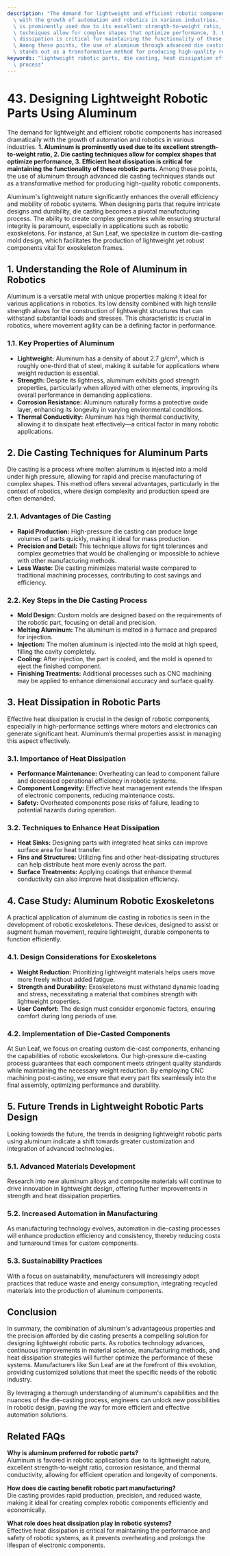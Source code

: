 ```yaml
---
description: "The demand for lightweight and efficient robotic components has increased dramatically\
  \ with the growth of automation and robotics in various industries. **1. Aluminum\
  \ is prominently used due to its excellent strength-to-weight ratio, 2. Die casting\
  \ techniques allow for complex shapes that optimize performance, 3. Efficient heat\
  \ dissipation is critical for maintaining the functionality of these robotic parts.**\
  \ Among these points, the use of aluminum through advanced die casting techniques\
  \ stands out as a transformative method for producing high-quality robotic components."
keywords: "lightweight robotic parts, die casting, heat dissipation efficiency, die casting\
  \ process"
---
```

# 43. Designing Lightweight Robotic Parts Using Aluminum  

The demand for lightweight and efficient robotic components has increased dramatically with the growth of automation and robotics in various industries. **1. Aluminum is prominently used due to its excellent strength-to-weight ratio, 2. Die casting techniques allow for complex shapes that optimize performance, 3. Efficient heat dissipation is critical for maintaining the functionality of these robotic parts.** Among these points, the use of aluminum through advanced die casting techniques stands out as a transformative method for producing high-quality robotic components.

Aluminum's lightweight nature significantly enhances the overall efficiency and mobility of robotic systems. When designing parts that require intricate designs and durability, die casting becomes a pivotal manufacturing process. The ability to create complex geometries while ensuring structural integrity is paramount, especially in applications such as robotic exoskeletons. For instance, at Sun Leaf, we specialize in custom die-casting mold design, which facilitates the production of lightweight yet robust components vital for exoskeleton frames.

## **1. Understanding the Role of Aluminum in Robotics**

Aluminum is a versatile metal with unique properties making it ideal for various applications in robotics. Its low density combined with high tensile strength allows for the construction of lightweight structures that can withstand substantial loads and stresses. This characteristic is crucial in robotics, where movement agility can be a defining factor in performance.

### **1.1. Key Properties of Aluminum**
- **Lightweight:** Aluminum has a density of about 2.7 g/cm³, which is roughly one-third that of steel, making it suitable for applications where weight reduction is essential.
- **Strength:** Despite its lightness, aluminum exhibits good strength properties, particularly when alloyed with other elements, improving its overall performance in demanding applications.
- **Corrosion Resistance:** Aluminum naturally forms a protective oxide layer, enhancing its longevity in varying environmental conditions.
- **Thermal Conductivity:** Aluminum has high thermal conductivity, allowing it to dissipate heat effectively—a critical factor in many robotic applications.

## **2. Die Casting Techniques for Aluminum Parts**

Die casting is a process where molten aluminum is injected into a mold under high pressure, allowing for rapid and precise manufacturing of complex shapes. This method offers several advantages, particularly in the context of robotics, where design complexity and production speed are often demanded.

### **2.1. Advantages of Die Casting**
- **Rapid Production:** High-pressure die casting can produce large volumes of parts quickly, making it ideal for mass production.
- **Precision and Detail:** This technique allows for tight tolerances and complex geometries that would be challenging or impossible to achieve with other manufacturing methods.
- **Less Waste:** Die casting minimizes material waste compared to traditional machining processes, contributing to cost savings and efficiency.

### **2.2. Key Steps in the Die Casting Process**
- **Mold Design:** Custom molds are designed based on the requirements of the robotic part, focusing on detail and precision.
- **Melting Aluminum:** The aluminum is melted in a furnace and prepared for injection.
- **Injection:** The molten aluminum is injected into the mold at high speed, filling the cavity completely.
- **Cooling:** After injection, the part is cooled, and the mold is opened to eject the finished component.
- **Finishing Treatments:** Additional processes such as CNC machining may be applied to enhance dimensional accuracy and surface quality.

## **3. Heat Dissipation in Robotic Parts**

Effective heat dissipation is crucial in the design of robotic components, especially in high-performance settings where motors and electronics can generate significant heat. Aluminum’s thermal properties assist in managing this aspect effectively.

### **3.1. Importance of Heat Dissipation**
- **Performance Maintenance:** Overheating can lead to component failure and decreased operational efficiency in robotic systems.
- **Component Longevity:** Effective heat management extends the lifespan of electronic components, reducing maintenance costs.
- **Safety:** Overheated components pose risks of failure, leading to potential hazards during operation.

### **3.2. Techniques to Enhance Heat Dissipation**
- **Heat Sinks:** Designing parts with integrated heat sinks can improve surface area for heat transfer.
- **Fins and Structures:** Utilizing fins and other heat-dissipating structures can help distribute heat more evenly across the part.
- **Surface Treatments:** Applying coatings that enhance thermal conductivity can also improve heat dissipation efficiency.

## **4. Case Study: Aluminum Robotic Exoskeletons**

A practical application of aluminum die casting in robotics is seen in the development of robotic exoskeletons. These devices, designed to assist or augment human movement, require lightweight, durable components to function efficiently.

### **4.1. Design Considerations for Exoskeletons**
- **Weight Reduction:** Prioritizing lightweight materials helps users move more freely without added fatigue.
- **Strength and Durability:** Exoskeletons must withstand dynamic loading and stress, necessitating a material that combines strength with lightweight properties.
- **User Comfort:** The design must consider ergonomic factors, ensuring comfort during long periods of use.

### **4.2. Implementation of Die-Casted Components**
At Sun Leaf, we focus on creating custom die-cast components, enhancing the capabilities of robotic exoskeletons. Our high-pressure die-casting process guarantees that each component meets stringent quality standards while maintaining the necessary weight reduction. By employing CNC machining post-casting, we ensure that every part fits seamlessly into the final assembly, optimizing performance and durability.

## **5. Future Trends in Lightweight Robotic Parts Design**

Looking towards the future, the trends in designing lightweight robotic parts using aluminum indicate a shift towards greater customization and integration of advanced technologies.

### **5.1. Advanced Materials Development**
Research into new aluminum alloys and composite materials will continue to drive innovation in lightweight design, offering further improvements in strength and heat dissipation properties.

### **5.2. Increased Automation in Manufacturing**
As manufacturing technology evolves, automation in die-casting processes will enhance production efficiency and consistency, thereby reducing costs and turnaround times for custom components.

### **5.3. Sustainability Practices**
With a focus on sustainability, manufacturers will increasingly adopt practices that reduce waste and energy consumption, integrating recycled materials into the production of aluminum components.

## Conclusion

In summary, the combination of aluminum's advantageous properties and the precision afforded by die casting presents a compelling solution for designing lightweight robotic parts. As robotics technology advances, continuous improvements in material science, manufacturing methods, and heat dissipation strategies will further optimize the performance of these systems. Manufacturers like Sun Leaf are at the forefront of this evolution, providing customized solutions that meet the specific needs of the robotic industry.

By leveraging a thorough understanding of aluminum's capabilities and the nuances of the die-casting process, engineers can unlock new possibilities in robotic design, paving the way for more efficient and effective automation solutions.

## Related FAQs

**Why is aluminum preferred for robotic parts?**  
Aluminum is favored in robotic applications due to its lightweight nature, excellent strength-to-weight ratio, corrosion resistance, and thermal conductivity, allowing for efficient operation and longevity of components.

**How does die casting benefit robotic part manufacturing?**  
Die casting provides rapid production, precision, and reduced waste, making it ideal for creating complex robotic components efficiently and economically.

**What role does heat dissipation play in robotic systems?**  
Effective heat dissipation is critical for maintaining the performance and safety of robotic systems, as it prevents overheating and prolongs the lifespan of electronic components.
